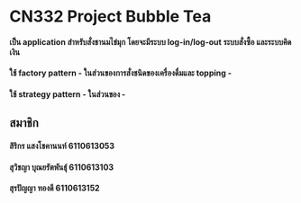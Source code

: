 # CN332 Project Bubble Tea
#### เป็น application สำหรับสั่งชานมไข่มุก โดยจะมีระบบ log-in/log-out ระบบสั่งซื้อ และระบบคิดเงิน
#### ใช้ factory pattern - ในส่วนของการสั่งชนิดของเครื่องดื่มและ topping - 
#### ใช้ strategy pattern - ในส่วนของ -

##
##

## สมาชิก
#### สิริกร แสงโชคานนท์ 6110613053
#### สุวิชญา บุณยรัตพันธุ์ 6110613103
#### สุรปัญญา ทองดี 6110613152
